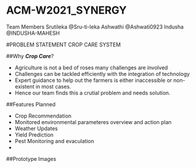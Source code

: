 # ACM-W2021_SYNERGY
Team Members 
Srutileka @Sru-ti-leka
Ashwathi @Ashwati0923
Indusha @INDUSHA-MAHESH 

#PROBLEM STATEMENT CROP CARE SYSTEM

##Why ***Crop Care***?
- Agriculture is not a bed of roses many challenges are involved
- Challenges can be tackled efficiently with the integration of technology
-  Expert guidance to help out the farmers is either inaccessible or non-existent in most cases.
-  Hence our team finds this a crutial problem and needs solution.

##Features Planned
- Crop Recommendation
- Monitored environmental parameteres overview and action plan
- Weather Updates
- Yield Prediction
- Pest Monitoring and evaculation
-  

##Prototype Images

